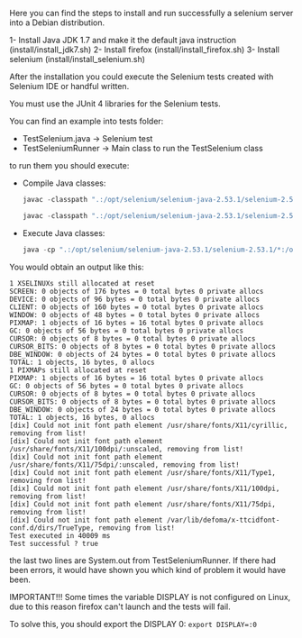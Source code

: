 Here you can find the steps to install and run successfully a selenium server into a Debian distribution.

1- Install Java JDK 1.7 and make it the default java instruction (install/install_jdk7.sh)
2- Install firefox (install/install_firefox.sh)
3- Install selenium (install/install_selenium.sh)

After the installation you could execute the Selenium tests created with Selenium IDE or handful written. 

You must use the JUnit 4 libraries for the Selenium tests.

You can find an example into tests folder:
* TestSelenium.java -> Selenium test
* TestSeleniumRunner -> Main class to run the TestSelenium class

to run them you should execute:
* Compile Java classes:
	```java
	javac -classpath ".:/opt/selenium/selenium-java-2.53.1/selenium-2.53.1/*:/opt/selenium/selenium-java-2.53.1/selenium-2.53.1/libs/*" TestSeleniumRunner.java
	```
	
	```java
	javac -classpath ".:/opt/selenium/selenium-java-2.53.1/selenium-2.53.1/*:/opt/selenium/selenium-java-2.53.1/selenium-2.53.1/libs/*" TestSelenium.java
	```
	
* Execute Java classes:
	```java
	java -cp ".:/opt/selenium/selenium-java-2.53.1/selenium-2.53.1/*:/opt/selenium/selenium-java-2.53.1/selenium-2.53.1/libs/*" TestSeleniumRunner
	```

You would obtain an output like this:
```
1 XSELINUXs still allocated at reset
SCREEN: 0 objects of 176 bytes = 0 total bytes 0 private allocs
DEVICE: 0 objects of 96 bytes = 0 total bytes 0 private allocs
CLIENT: 0 objects of 160 bytes = 0 total bytes 0 private allocs
WINDOW: 0 objects of 48 bytes = 0 total bytes 0 private allocs
PIXMAP: 1 objects of 16 bytes = 16 total bytes 0 private allocs
GC: 0 objects of 56 bytes = 0 total bytes 0 private allocs
CURSOR: 0 objects of 8 bytes = 0 total bytes 0 private allocs
CURSOR_BITS: 0 objects of 8 bytes = 0 total bytes 0 private allocs
DBE_WINDOW: 0 objects of 24 bytes = 0 total bytes 0 private allocs
TOTAL: 1 objects, 16 bytes, 0 allocs
1 PIXMAPs still allocated at reset
PIXMAP: 1 objects of 16 bytes = 16 total bytes 0 private allocs
GC: 0 objects of 56 bytes = 0 total bytes 0 private allocs
CURSOR: 0 objects of 8 bytes = 0 total bytes 0 private allocs
CURSOR_BITS: 0 objects of 8 bytes = 0 total bytes 0 private allocs
DBE_WINDOW: 0 objects of 24 bytes = 0 total bytes 0 private allocs
TOTAL: 1 objects, 16 bytes, 0 allocs
[dix] Could not init font path element /usr/share/fonts/X11/cyrillic, removing from list!
[dix] Could not init font path element /usr/share/fonts/X11/100dpi/:unscaled, removing from list!
[dix] Could not init font path element /usr/share/fonts/X11/75dpi/:unscaled, removing from list!
[dix] Could not init font path element /usr/share/fonts/X11/Type1, removing from list!
[dix] Could not init font path element /usr/share/fonts/X11/100dpi, removing from list!
[dix] Could not init font path element /usr/share/fonts/X11/75dpi, removing from list!
[dix] Could not init font path element /var/lib/defoma/x-ttcidfont-conf.d/dirs/TrueType, removing from list!
Test executed in 40009 ms
Test successful ? true
```
	
the last two lines are System.out from TestSeleniumRunner. If there had been errors, it would have shown you which kind of problem it would have been.

IMPORTANT!!!
Some times the variable DISPLAY is not configured on Linux, due to this reason firefox can't launch and the tests will fail.

To solve this, you should export the DISPLAY 0:
	```
	export DISPLAY=:0
	```
